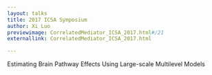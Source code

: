 ```yaml
---
layout: talks
title: 2017 ICSA Symposium
author: Xi Luo
previewimage: CorrelatedMediator_ICSA_2017.html#/21
externallink: CorrelatedMediator_ICSA_2017.html

---
```

Estimating Brain Pathway Effects Using Large-scale Multilevel Models
